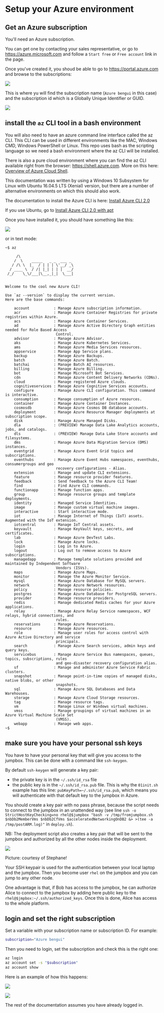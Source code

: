 # Setup your Azure environment

## Get an Azure subscription

You'll need an Azure subscription. 

You can get one by contacting your sales representative, or go to <https://azure.microsoft.com> and follow a `Start free` or `Free account` link in the page. 

Once you've created it, you shoud be able to go to <https://portal.azure.com> and browse to the subscriptions:

![](img/azure001.png)

This is where yu will find the subscription name (`Azure bengui` in this case) and the subscription id which is a Globally Unique Identifier or GUID.

![](img/azure002.png)


## install the `az` CLI tool in a bash environment

You will also need to have an azure command line interface called the az CLI. This CLI can be used in different environments like the MAC, Windows CMD, Windows PowerShell or Linux. This repo uses bash as the scripting language so we need a bash environment where the az CLI will be installed. 

There is also a pure cloud environment where you can find the az CLI available right from the browser: <https://shell.azure.com>. More on this here: [Overview of Azure Cloud Shell](https://docs.microsoft.com/en-us/azure/cloud-shell/overview).

This documentation was written by using a Windows 10 Subsystem for Linux with Ubuntu 16.04.5 LTS (Xenial) version, but there are a number of alternative environments on which this should also work. 

The documentation to install the Azure CLI is here: [Install Azure CLI 2.0](https://docs.microsoft.com/en-us/cli/azure/install-azure-cli?view=azure-cli-latest)

If you use Ubuntu, go to [Install Azure CLI 2.0 with apt](https://docs.microsoft.com/en-us/cli/azure/install-azure-cli-apt?view=azure-cli-latest)

Once you have installed it, you should have something like this:

![](img/azure003.png)


or in text mode:

```
~$ az

     /\
    /  \    _____   _ _  ___ _
   / /\ \  |_  / | | | \'__/ _\
  / ____ \  / /| |_| | | |  __/
 /_/    \_\/___|\__,_|_|  \___|


Welcome to the cool new Azure CLI!

Use `az --version` to display the current version.
Here are the base commands:

    account           : Manage Azure subscription information.
    acr               : Manage Azure Container Registries for private registries within Azure.
    acs               : Manage Azure Container Services.
    ad                : Manage Azure Active Directory Graph entities needed for Role Based Access
                       Control.
    advisor           : Manage Azure Advisor.
    aks               : Manage Azure Kubernetes Services.
    ams               : Manage Azure Media Services resources.
    appservice        : Manage App Service plans.
    backup            : Manage Azure Backups.
    batch             : Manage Azure Batch.
    batchai           : Manage Batch AI resources.
    billing           : Manage Azure Billing.
    bot               : Manage Microsoft Bot Services.
    cdn               : Manage Azure Content Delivery Networks (CDNs).
    cloud             : Manage registered Azure clouds.
    cognitiveservices : Manage Azure Cognitive Services accounts.
    configure         : Manage Azure CLI configuration. This command is interactive.
    consumption       : Manage consumption of Azure resources.
    container         : Manage Azure Container Instances.
    cosmosdb          : Manage Azure Cosmos DB database accounts.
    deployment        : Manage Azure Resource Manager deployments at subscription scope.
    disk              : Manage Azure Managed Disks.
    dla               : (PREVIEW) Manage Data Lake Analytics accounts, jobs, and catalogs.
    dls               : (PREVIEW) Manage Data Lake Store accounts and filesystems.
    dms               : Manage Azure Data Migration Service (DMS) instances.
    eventgrid         : Manage Azure Event Grid topics and subscriptions.
    eventhubs         : Manage Azure Event Hubs namespaces, eventhubs, consumergroups and geo
                       recovery configurations - Alias.
    extension         : Manage and update CLI extensions.
    feature           : Manage resource provider features.
    feedback          : Send feedback to the Azure CLI Team!
    find              : Find Azure CLI commands.
    functionapp       : Manage function apps.
    group             : Manage resource groups and template deployments.
    identity          : Managed Service Identities.
    image             : Manage custom virtual machine images.
    interactive       : Start interactive mode.
    iot               : Manage Internet of Things (IoT) assets. Augmented with the IoT extension.
    iotcentral        : Manage IoT Central assets.
    keyvault          : Manage KeyVault keys, secrets, and certificates.
    lab               : Manage Azure DevTest Labs.
    lock              : Manage Azure locks.
    login             : Log in to Azure.
    logout            : Log out to remove access to Azure subscriptions.
    managedapp        : Manage template solutions provided and maintained by Independent Software
                       Vendors (ISVs).
    maps              : Manage Azure Maps.
    monitor           : Manage the Azure Monitor Service.
    mysql             : Manage Azure Database for MySQL servers.
    network           : Manage Azure Network resources.
    policy            : Manage resource policies.
    postgres          : Manage Azure Database for PostgreSQL servers.
    provider          : Manage resource providers.
    redis             : Manage dedicated Redis caches for your Azure applications.
    relay             : Manage Azure Relay Service namespaces, WCF relays, hybrid connections, and
                       rules.
    reservations      : Manage Azure Reservations.
    resource          : Manage Azure resources.
    role              : Manage user roles for access control with Azure Active Directory and service
                       principals.
    search            : Manage Azure Search services, admin keys and query keys.
    servicebus        : Manage Azure Service Bus namespaces, queues, topics, subscriptions, rules
                       and geo-disaster recovery configuration alias.
    sf                : Manage and administer Azure Service Fabric clusters.
    snapshot          : Manage point-in-time copies of managed disks, native blobs, or other
                       snapshots.
    sql               : Manage Azure SQL Databases and Data Warehouses.
    storage           : Manage Azure Cloud Storage resources.
    tag               : Manage resource tags.
    vm                : Manage Linux or Windows virtual machines.
    vmss              : Manage groupings of virtual machines in an Azure Virtual Machine Scale Set
                       (VMSS).
    webapp            : Manage web apps.
~$

```

## make sure you have your personal ssh keys

You have to have your personal key that will give you access to the jumpbox. This can be done with a command like `ssh-keygen`.

By default `ssh-keygen` will generate a key pair: 
- the private key is in the `~/.ssh/id_rsa` file
- the public key is in the `~/.ssh/id_rsa.pub` file. This is why the `01init.sh` example has this line: `pubKeyPath=~/.ssh/id_rsa.pub`, which means you will authenticate with that default key to the jumpbox in Azure.

You should create a key pair with no pass phrase, because the script needs to connect to the jumpbox in an unattended way (see line `ssh -o StrictHostKeyChecking=no rhel@$jumpbox "bash -v /tmp/fromjumpbox.sh $nbDb2MemberVms $nbDb2CfVms $acceleratedNetworkingOnDB2 &> >(tee -a /tmp/postARM.log)"` in `deploy.sh`). 

NB: The deployment script also creates a key pair that will be sent to the jumpbox and authorized by all the other nodes inside the deployment.

![](img/ssh001.png)

Picture: courtesy of Stephane!

Your SSH keypair is used for the authentication between your local laptop and the jumpbox. 
Then you become user `rhel` on the jumpbox and you can jump to any other node.

One advantage is that, if Bob has access to the jumpbox, he can authorize Alice to connect to the jumpbox by adding here public key to the `rhel@$jmpbox:~/.ssh/authorized_keys`.
Once this is done, Alice has access to the whole platform.

## login and set the right subscription

Set a variable with your subscription name or subscription ID. For example: 

```bash
subscription="Azure bengui"
```

Then you need to login, set the subscription and check this is the right one:

```bash
az login
az account set -s "$subscription"
az account show
```

Here is an example of how this happens:

![](img/azure004.png)

![](img/azure005.png)

The rest of the documentation assumes you have already logged in.
